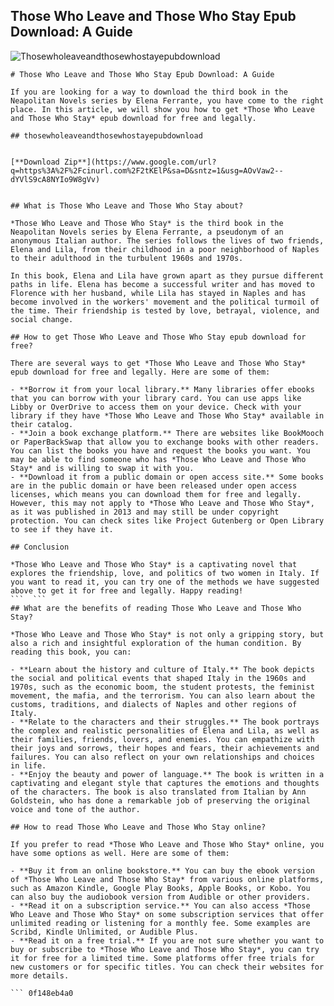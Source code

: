 ## Those Who Leave and Those Who Stay Epub Download: A Guide

 
![Thosewholeaveandthosewhostayepubdownload](https://encrypted-tbn3.gstatic.com/images?q=tbn:ANd9GcQWFd3H4RHfOldxeesuf5INtso9lDvoaCpBocXJaRRmC-FLpHMaF4tw1Uk)

 ``` 
# Those Who Leave and Those Who Stay Epub Download: A Guide
 
If you are looking for a way to download the third book in the Neapolitan Novels series by Elena Ferrante, you have come to the right place. In this article, we will show you how to get *Those Who Leave and Those Who Stay* epub download for free and legally.
 
## thosewholeaveandthosewhostayepubdownload


[**Download Zip**](https://www.google.com/url?q=https%3A%2F%2Fcinurl.com%2F2tKElP&sa=D&sntz=1&usg=AOvVaw2--dYVlS9cA8NYIo9W8gVv)

 
## What is Those Who Leave and Those Who Stay about?
 
*Those Who Leave and Those Who Stay* is the third book in the Neapolitan Novels series by Elena Ferrante, a pseudonym of an anonymous Italian author. The series follows the lives of two friends, Elena and Lila, from their childhood in a poor neighborhood of Naples to their adulthood in the turbulent 1960s and 1970s.
 
In this book, Elena and Lila have grown apart as they pursue different paths in life. Elena has become a successful writer and has moved to Florence with her husband, while Lila has stayed in Naples and has become involved in the workers' movement and the political turmoil of the time. Their friendship is tested by love, betrayal, violence, and social change.
 
## How to get Those Who Leave and Those Who Stay epub download for free?
 
There are several ways to get *Those Who Leave and Those Who Stay* epub download for free and legally. Here are some of them:
 
- **Borrow it from your local library.** Many libraries offer ebooks that you can borrow with your library card. You can use apps like Libby or OverDrive to access them on your device. Check with your library if they have *Those Who Leave and Those Who Stay* available in their catalog.
- **Join a book exchange platform.** There are websites like BookMooch or PaperBackSwap that allow you to exchange books with other readers. You can list the books you have and request the books you want. You may be able to find someone who has *Those Who Leave and Those Who Stay* and is willing to swap it with you.
- **Download it from a public domain or open access site.** Some books are in the public domain or have been released under open access licenses, which means you can download them for free and legally. However, this may not apply to *Those Who Leave and Those Who Stay*, as it was published in 2013 and may still be under copyright protection. You can check sites like Project Gutenberg or Open Library to see if they have it.

## Conclusion
 
*Those Who Leave and Those Who Stay* is a captivating novel that explores the friendship, love, and politics of two women in Italy. If you want to read it, you can try one of the methods we have suggested above to get it for free and legally. Happy reading!
 ```  ``` 
## What are the benefits of reading Those Who Leave and Those Who Stay?
 
*Those Who Leave and Those Who Stay* is not only a gripping story, but also a rich and insightful exploration of the human condition. By reading this book, you can:

- **Learn about the history and culture of Italy.** The book depicts the social and political events that shaped Italy in the 1960s and 1970s, such as the economic boom, the student protests, the feminist movement, the mafia, and the terrorism. You can also learn about the customs, traditions, and dialects of Naples and other regions of Italy.
- **Relate to the characters and their struggles.** The book portrays the complex and realistic personalities of Elena and Lila, as well as their families, friends, lovers, and enemies. You can empathize with their joys and sorrows, their hopes and fears, their achievements and failures. You can also reflect on your own relationships and choices in life.
- **Enjoy the beauty and power of language.** The book is written in a captivating and elegant style that captures the emotions and thoughts of the characters. The book is also translated from Italian by Ann Goldstein, who has done a remarkable job of preserving the original voice and tone of the author.

## How to read Those Who Leave and Those Who Stay online?
 
If you prefer to read *Those Who Leave and Those Who Stay* online, you have some options as well. Here are some of them:

- **Buy it from an online bookstore.** You can buy the ebook version of *Those Who Leave and Those Who Stay* from various online platforms, such as Amazon Kindle, Google Play Books, Apple Books, or Kobo. You can also buy the audiobook version from Audible or other providers.
- **Read it on a subscription service.** You can also access *Those Who Leave and Those Who Stay* on some subscription services that offer unlimited reading or listening for a monthly fee. Some examples are Scribd, Kindle Unlimited, or Audible Plus.
- **Read it on a free trial.** If you are not sure whether you want to buy or subscribe to *Those Who Leave and Those Who Stay*, you can try it for free for a limited time. Some platforms offer free trials for new customers or for specific titles. You can check their websites for more details.

 ``` 0f148eb4a0
